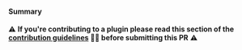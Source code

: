 <!-- 🎉 Thank you for making CloudQuery awesome by submitting a PR 🎉 -->

#### Summary

⚠️ **If you're contributing to a plugin please read this section of the [contribution guidelines](https://github.com/cloudquery/cloudquery/blob/main/CONTRIBUTING.md#open-core-vs-open-source) 🧑‍🎓 before submitting this PR** ⚠️

<!--
Explain what problem this PR addresses
-->

<!--
Use the following steps to ensure your PR is ready to be reviewed

- [ ] Read the [contribution guidelines](https://github.com/cloudquery/cloudquery/blob/main/CONTRIBUTING.md) 🧑‍🎓
- [ ] Run `make lint` to ensure the proposed changes follow the coding style 🚨 (install golangci-lint [here](https://golangci-lint.run/usage/install/#local-installation))
- [ ] Run `make test` to ensure the proposed changes pass the tests 🧪
- [ ] If changing a source plugin run `make gen` to ensure docs are up to date 📝
- [ ] Ensure the status checks below are successful ✅
--->
